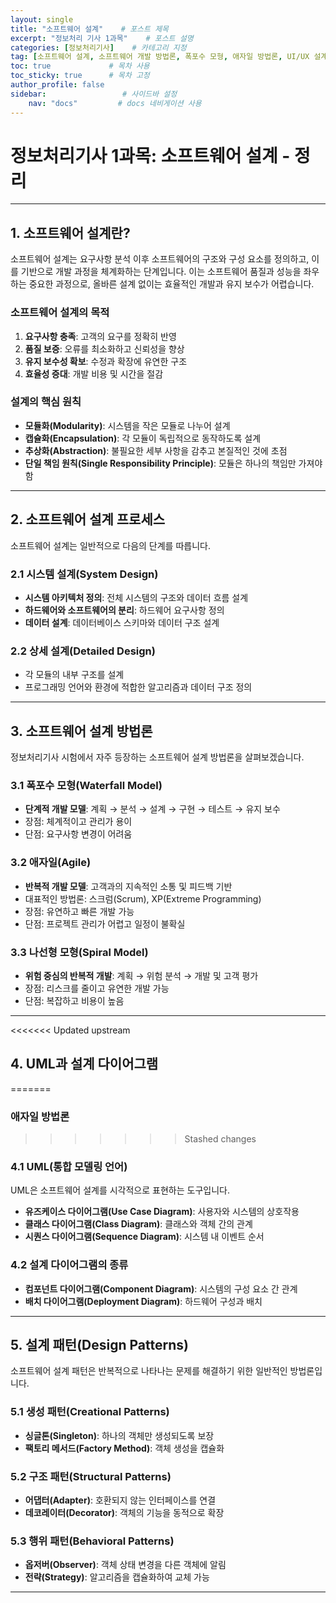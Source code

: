```yaml
---
layout: single           
title: "소프트웨어 설계"    # 포스트 제목
excerpt: "정보처리 기사 1과목"    # 포스트 설명
categories: [정보처리기사]    # 카테고리 지정
tag: [소프트웨어 설계, 소프트웨어 개발 방법론, 폭포수 모형, 애자일 방법론, UI/UX 설계, 프로토타입]    # 태그 목록
toc: true             # 목차 사용
toc_sticky: true      # 목차 고정
author_profile: false
sidebar:                 # 사이드바 설정
    nav: "docs"         # docs 네비게이션 사용
---
```


# 정보처리기사 1과목: 소프트웨어 설계 - 정리

---

## 1. 소프트웨어 설계란?

소프트웨어 설계는 요구사항 분석 이후 소프트웨어의 구조와 구성 요소를 정의하고, 이를 기반으로 개발 과정을 체계화하는 단계입니다. 이는 소프트웨어 품질과 성능을 좌우하는 중요한 과정으로, 올바른 설계 없이는 효율적인 개발과 유지 보수가 어렵습니다.

### 소프트웨어 설계의 목적
1. **요구사항 충족**: 고객의 요구를 정확히 반영  
2. **품질 보증**: 오류를 최소화하고 신뢰성을 향상  
3. **유지 보수성 확보**: 수정과 확장에 유연한 구조  
4. **효율성 증대**: 개발 비용 및 시간을 절감  

### 설계의 핵심 원칙
- **모듈화(Modularity)**: 시스템을 작은 모듈로 나누어 설계  
- **캡슐화(Encapsulation)**: 각 모듈이 독립적으로 동작하도록 설계  
- **추상화(Abstraction)**: 불필요한 세부 사항을 감추고 본질적인 것에 초점  
- **단일 책임 원칙(Single Responsibility Principle)**: 모듈은 하나의 책임만 가져야 함  

---

## 2. 소프트웨어 설계 프로세스

소프트웨어 설계는 일반적으로 다음의 단계를 따릅니다.

### 2.1 시스템 설계(System Design)
- **시스템 아키텍처 정의**: 전체 시스템의 구조와 데이터 흐름 설계  
- **하드웨어와 소프트웨어의 분리**: 하드웨어 요구사항 정의  
- **데이터 설계**: 데이터베이스 스키마와 데이터 구조 설계  

### 2.2 상세 설계(Detailed Design)
- 각 모듈의 내부 구조를 설계  
- 프로그래밍 언어와 환경에 적합한 알고리즘과 데이터 구조 정의  

---

## 3. 소프트웨어 설계 방법론

정보처리기사 시험에서 자주 등장하는 소프트웨어 설계 방법론을 살펴보겠습니다.

### 3.1 폭포수 모형(Waterfall Model)
- **단계적 개발 모델**: 계획 → 분석 → 설계 → 구현 → 테스트 → 유지 보수  
- 장점: 체계적이고 관리가 용이  
- 단점: 요구사항 변경이 어려움  

### 3.2 애자일(Agile)
- **반복적 개발 모델**: 고객과의 지속적인 소통 및 피드백 기반  
- 대표적인 방법론: 스크럼(Scrum), XP(Extreme Programming)  
- 장점: 유연하고 빠른 개발 가능  
- 단점: 프로젝트 관리가 어렵고 일정이 불확실  

### 3.3 나선형 모형(Spiral Model)
- **위험 중심의 반복적 개발**: 계획 → 위험 분석 → 개발 및 고객 평가  
- 장점: 리스크를 줄이고 유연한 개발 가능  
- 단점: 복잡하고 비용이 높음  

---

<<<<<<< Updated upstream
## 4. UML과 설계 다이어그램
=======
### 애자일 방법론
>>>>>>> Stashed changes

### 4.1 UML(통합 모델링 언어)
UML은 소프트웨어 설계를 시각적으로 표현하는 도구입니다.  
- **유즈케이스 다이어그램(Use Case Diagram)**: 사용자와 시스템의 상호작용  
- **클래스 다이어그램(Class Diagram)**: 클래스와 객체 간의 관계  
- **시퀀스 다이어그램(Sequence Diagram)**: 시스템 내 이벤트 순서  

### 4.2 설계 다이어그램의 종류
- **컴포넌트 다이어그램(Component Diagram)**: 시스템의 구성 요소 간 관계  
- **배치 다이어그램(Deployment Diagram)**: 하드웨어 구성과 배치  

---

## 5. 설계 패턴(Design Patterns)

소프트웨어 설계 패턴은 반복적으로 나타나는 문제를 해결하기 위한 일반적인 방법론입니다.

### 5.1 생성 패턴(Creational Patterns)
- **싱글톤(Singleton)**: 하나의 객체만 생성되도록 보장  
- **팩토리 메서드(Factory Method)**: 객체 생성을 캡슐화  

### 5.2 구조 패턴(Structural Patterns)
- **어댑터(Adapter)**: 호환되지 않는 인터페이스를 연결  
- **데코레이터(Decorator)**: 객체의 기능을 동적으로 확장  

### 5.3 행위 패턴(Behavioral Patterns)
- **옵저버(Observer)**: 객체 상태 변경을 다른 객체에 알림  
- **전략(Strategy)**: 알고리즘을 캡슐화하여 교체 가능  

---
